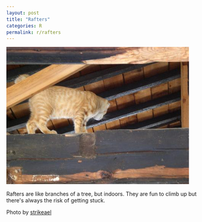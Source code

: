 ```yaml
---
layout: post
title: "Rafters"
categories: R
permalink: r/rafters
---
```


<img src="/images/r/rafters.jpg">

Rafters are like branches of a tree, but indoors. They are fun to climb up but there's always the risk of getting stuck.

Photo by <a href="http://www.flickr.com/photos/28683861@N00/1425527017/">strikeael</a>